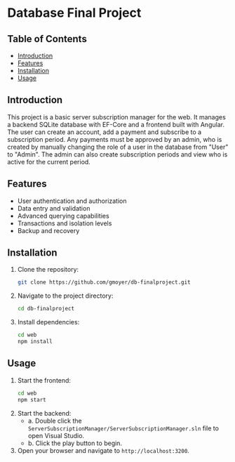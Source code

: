 # Database Final Project

## Table of Contents
- [Introduction](#introduction)
- [Features](#features)
- [Installation](#installation)
- [Usage](#usage)

## Introduction
This project is a basic server subscription manager for the web. It manages a backend SQLite database with EF-Core and a frontend built with Angular. The user can create an account, add a payment and subscribe to a subscription period. Any payments must be approved by an admin, who is created by manually changing the role of a user in the database from "User" to "Admin". The admin can also create subscription periods and view who is active for the current period.

## Features
- User authentication and authorization
- Data entry and validation
- Advanced querying capabilities
- Transactions and isolation levels
- Backup and recovery

## Installation
1. Clone the repository:
    ```sh
    git clone https://github.com/gmoyer/db-finalproject.git
    ```
2. Navigate to the project directory:
    ```sh
    cd db-finalproject
    ```
3. Install dependencies:
    ```sh
    cd web
    npm install
    ```

## Usage
1. Start the frontend:
    ```sh
    cd web
    npm start
    ```
2. Start the backend:
    - a. Double click the `ServerSubscriptionManager/ServerSubscriptionManager.sln` file to open Visual Studio.
    - b. Click the play button to begin.
3. Open your browser and navigate to `http://localhost:3200`.